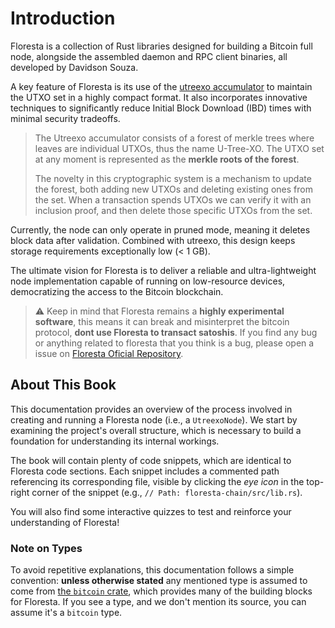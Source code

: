# Introduction

Floresta is a collection of Rust libraries designed for building a Bitcoin full node, alongside the assembled daemon and RPC client binaries, all developed by Davidson Souza.

A key feature of Floresta is its use of the [utreexo accumulator](https://eprint.iacr.org/2019/611) to maintain the UTXO set in a highly compact format. It also incorporates innovative techniques to significantly reduce Initial Block Download (IBD) times with minimal security tradeoffs.

> The Utreexo accumulator consists of a forest of merkle trees where leaves are individual UTXOs, thus the name U-Tree-XO. The UTXO set at any moment is represented as the **merkle roots of the forest**.
> 
> The novelty in this cryptographic system is a mechanism to update the forest, both adding new UTXOs and deleting existing ones from the set. When a transaction spends UTXOs we can verify it with an inclusion proof, and then delete those specific UTXOs from the set.

Currently, the node can only operate in pruned mode, meaning it deletes block data after validation. Combined with utreexo, this design keeps storage requirements exceptionally low (< 1 GB).

The ultimate vision for Floresta is to deliver a reliable and ultra-lightweight node implementation capable of running on low-resource devices, democratizing the access to the Bitcoin blockchain.


> ⚠️ Keep in mind that Floresta remains a **highly experimental software**, this means it can break and misinterpret the bitcoin protocol, **dont use Floresta to transact satoshis**. If you find any bug or anything related to floresta that you think is a bug, please open a issue on [Floresta Oficial Repository](https://github.com/vinteumorg/Floresta).


## About This Book

This documentation provides an overview of the process involved in creating and running a Floresta node (i.e., a `UtreexoNode`). We start by examining the project's overall structure, which is necessary to build a foundation for understanding its internal workings.

The book will contain plenty of code snippets, which are identical to Floresta code sections. Each snippet includes a commented path referencing its corresponding file, visible by clicking the _eye icon_ in the top-right corner of the snippet (e.g., `// Path: floresta-chain/src/lib.rs`).

You will also find some interactive quizzes to test and reinforce your understanding of Floresta!

### Note on Types

To avoid repetitive explanations, this documentation follows a simple convention: **unless otherwise stated** any mentioned type is assumed to come from [the `bitcoin` crate](https://github.com/rust-bitcoin/rust-bitcoin/tree/master), which provides many of the building blocks for Floresta. If you see a type, and we don't mention its source, you can assume it's a `bitcoin` type.
